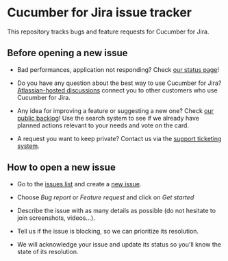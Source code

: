 # Cucumber for Jira issue tracker
This repository tracks bugs and feature requests for Cucumber for Jira. 

## Before opening a new issue

* Bad performances, application not responding? Check [our status page](https://cucumberforjira.statuspage.io/)!

* Do you have any question about the best way to use Cucumber for Jira? [Atlassian-hosted discussions](https://community.atlassian.com/t5/tag/addon-com.smartbear.cucumber/tg-p/category-id/atlassian-marketplace?_ga=2.187150632.1012257791.1575555661-2069737787.1536647198) connect you to other customers who use Cucumber for Jira.

* Any idea for improving a feature or suggesting a new one? Check [our public backlog](https://trello.com/b/smQc7tzd/cucumber-for-jira-what-we-are-cooking-up)! Use the search system to see if we already have planned actions relevant to your needs and vote on the card.

* A request you want to keep private? Contact us via the [support ticketing system](https://support.smartbear.com/message/?prod=cucumber_for_jira).

## How to open a new issue

* Go to the [issues list](https://github.com/smartbear/cucumber-for-jira-issue-tracker/issues) and create a [new issue](https://github.com/smartbear/cucumber-for-jira-issue-tracker/issues/new).

* Choose _Bug report_ or _Feature request_ and click on _Get started_

* Describe the issue with as many details as possible (do not hesitate to join screenshots, videos...).

* Tell us if the issue is blocking, so we can prioritize its resolution.

* We will acknowledge your issue and update its status so you'll know the state of its resolution.

